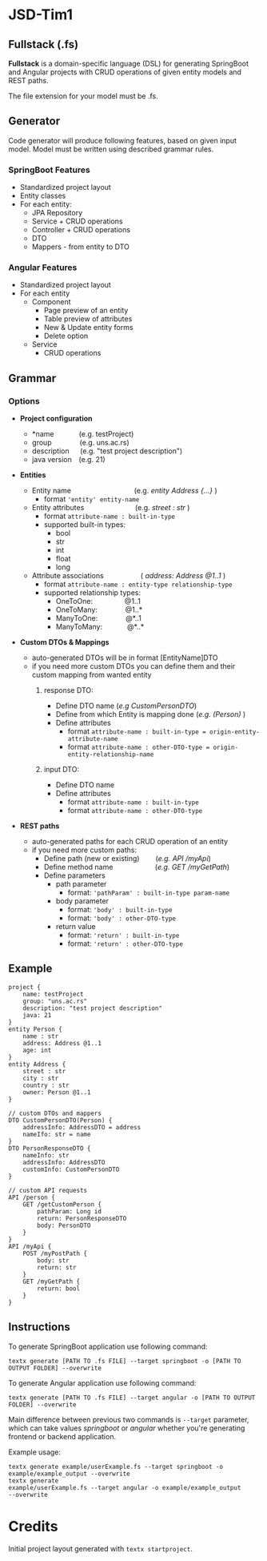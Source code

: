 # JSD-Tim1

## Fullstack (.fs)

<b>Fullstack</b> is a domain-specific language (DSL)  for generating SpringBoot and Angular projects with CRUD operations of given entity models and REST paths. 

The file extension for your model must be .fs.

## Generator

Code generator will produce following features, based on given input model.
Model must be written using described grammar rules.

### SpringBoot Features

- Standardized project layout
- Entity classes
- For each entity:
  - JPA Repository
  - Service + CRUD operations
  - Controller + CRUD operations
  - DTO
  - Mappers - from entity to DTO

### Angular Features
- Standardized project layout
- For each entity
  - Component
    - Page preview of an entity
    - Table preview of attributes
    - New & Update entity forms
    - Delete option
  - Service 
    - CRUD operations
  
  
## Grammar

### Options

- <b>Project configuration</b>
  - *name &emsp;&emsp;&emsp; (e.g. testProject) 
  - group&emsp;&emsp;&emsp;&emsp;(e.g. uns.ac.rs)
  - description &emsp; (e.g. "test project description")
  - java version&emsp;(e.g.  21)
  

- <b>Entities</b>
  - Entity name&emsp;&emsp;&emsp;&emsp;&emsp;&emsp;&emsp;&emsp;&emsp;(e.g. <i>entity Address {...}</i> )
    - format `'entity' entity-name`
  - Entity attributes &emsp;&emsp;&emsp;&emsp;&emsp;&emsp;&emsp;(e.g. <i> street : str</i> )
    - format `attribute-name : built-in-type` 
    - supported built-in types: 
      - bool 
      - str 
      - int 
      - float 
      - long
  - Attribute associations &emsp;&emsp;&emsp;&emsp;&emsp;(  <i> address: Address @1..1</i>  )
    - format `attribute-name : entity-type relationship-type` 
    - supported relationship types:
        - OneToOne: &emsp;&emsp;&emsp;&emsp; @1..1
        - OneToMany:&emsp;&emsp;&emsp;&emsp;@1..* 
        - ManyToOne:&emsp;&emsp;&emsp;&emsp;@*..1
        - ManyToMany: &emsp;&emsp;&emsp; @\*..\*


- <b>Custom DTOs & Mappings</b>
  - auto-generated DTOs will be in format [EntityName]DTO
  - if you need more custom DTOs you can define them and their custom mapping from wanted entity
    1. response DTO:
        - Define DTO name  (<i>e.g CustomPersonDTO</i>)
        - Define from which Entity is mapping done (<i>e.g. (Person) </i>)
        - Define attributes 
          - format `attribute-name : built-in-type = origin-entity-attribute-name`
          - format `attribute-name : other-DTO-type = origin-entity-relationship-name` 
          
    2. input DTO:
        - Define DTO name
        - Define attributes
          - format `attribute-name : built-in-type`
          - format `attribute-name : other-DTO-type` 


- <b>REST paths</b>
  - auto-generated paths for each CRUD operation of an entity
  - if you need more custom paths:
    - Define path (new or existing)  &emsp;&emsp;(<i>e.g. API /myApi</i>)
    - Define method name&emsp;&emsp;&emsp;&emsp;&emsp;&emsp;(<i>e.g. GET /myGetPath</i>)
    - Define parameters
      - path parameter
        - format: `'pathParam' : built-in-type param-name`
      - body parameter
        - format: `'body' : built-in-type`
        - format: `'body' : other-DTO-type`
      - return value 
        - format: `'return' : built-in-type`
        - format: `'return' : other-DTO-type`

## Example

```
project {
    name: testProject
    group: "uns.ac.rs"
    description: "test project description"
    java: 21
}
entity Person {
    name : str
    address: Address @1..1
    age: int
}
entity Address {
    street : str
    city : str
    country : str
    owner: Person @1..1
}

// custom DTOs and mappers
DTO CustomPersonDTO(Person) {
    addressInfo: AddressDTO = address
    nameIfo: str = name
}
DTO PersonResponseDTO {
    nameInfo: str
    addressInfo: AddressDTO
    customInfo: CustomPersonDTO
}

// custom API requests
API /person {
    GET /getCustomPerson {
        pathParam: Long id
        return: PersonResponseDTO
        body: PersonDTO
    }
}
API /myApi {
    POST /myPostPath {
        body: str
        return: str
    }
    GET /myGetPath {
        return: bool
    }
}
```


## Instructions

To generate SpringBoot application use following command:
```
textx generate [PATH TO .fs FILE] --target springboot -o [PATH TO OUTPUT FOLDER] --overwrite
```

To generate Angular application use following command:
```
textx generate [PATH TO .fs FILE] --target angular -o [PATH TO OUTPUT FOLDER] --overwrite
```

Main difference between previous two commands is `--target` parameter, which can take values
<i>springboot</i> or <i>angular</i> whether you're generating frontend or backend application.

Example usage:

<code>textx generate example/userExample.fs --target springboot -o example/example_output --overwrite</code>
<br>
<code>textx generate example/userExample.fs --target angular -o example/example_output --overwrite</code>



# Credits

Initial project layout generated with `textx startproject`.
